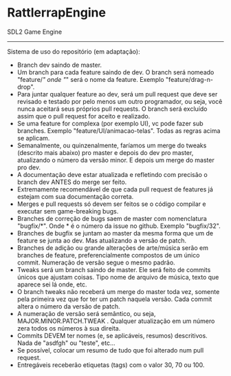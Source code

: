 # RattlerrapEngine
SDL2 Game Engine  

----------------

Sistema de uso do repositório (em adaptação):  
- Branch dev saindo de master.  
- Um branch para cada feature saindo de dev. O branch será nomeado "feature/*" onde "*" será o nome da feature. Exemplo "feature/drag-n-drop".  
- Para juntar qualquer feature ao dev, será um pull request que deve ser revisado e testado por pelo menos um outro programador, ou seja, você nunca aceitará seus próprios pull requests. O branch será excluído assim que o pull request for aceito e realizado.  
- Se uma feature for complexa (por exemplo UI), vc pode fazer sub branches. Exemplo "feature/UI/animacao-telas". Todas as regras acima se aplicam.  
- Semanalmente, ou quinzenalmente, faríamos um merge do tweaks (descrito mais abaixo) pro master e depois do dev pro master, atualizando o número da versão minor. E depois um merge do master pro dev.  
- A documentação deve estar atualizada e refletindo com precisão o branch dev ANTES do merge ser feito.  
- Extremamente recomendável de que cada pull request de features já estejam com sua documentação correta.  
- Merges e pull requests só devem ser feitos se o código compilar e executar sem game-breaking bugs.  
- Branches de correção de bugs saem de master com nomenclatura "bugfix/*". Onde * é o número da issue no github. Exemplo "bugfix/32".  
- Branches de bugfix se juntam ao master da mesma forma que um de feature se junta ao dev. Mas atualizando a versão de patch.  
- Branches de adição ou grande alterações de arte/música serão em branches de feature, preferencialmente compostos de um único commit. Numeração de versão segue o mesmo padrão.  
- Tweaks será um branch saindo de master. Ele será feito de commits únicos que ajustam coisas. Tipo nome de arquivo de música, texto que aparece sei lá onde, etc.  
- O branch tweaks não receberá um merge do master toda vez, somente pela primeira vez que for ter um patch naquela versão. Cada commit altera o número da versão de patch.  
- A numeração de versão será semântico, ou seja, MAJOR.MINOR.PATCH.TWEAK . Qualquer atualização em um número zera todos os números à sua direita.  
- Commits DEVEM ter nomes (e, se aplicáveis, resumos) descritivos. Nada de "asdfgh" ou "teste", etc...  
- Se possível, colocar um resumo de tudo que foi alterado num pull request.  
- Entregáveis receberão etiquetas (tags) com o valor 30, 70 ou 100.  

